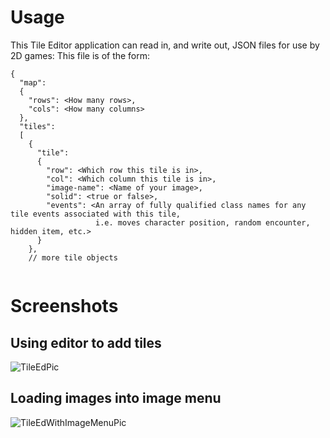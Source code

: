 # Usage

This Tile Editor application can read in, and write out, JSON files for use by 2D games:  This file is of the form:


```
{
  "map":
  {
    "rows": <How many rows>,
    "cols": <How many columns>
  },
  "tiles":
  [
    {
      "tile":
      {
        "row": <Which row this tile is in>,
        "col": <Which column this tile is in>,
        "image-name": <Name of your image>,
        "solid": <true or false>,
        "events": <An array of fully qualified class names for any tile events associated with this tile, 
                   i.e. moves character position, random encounter, hidden item, etc.>
      }
    }, 
    // more tile objects
    
```
# Screenshots

## Using editor to add tiles
![TileEdPic](https://user-images.githubusercontent.com/17620393/159839057-cf4e5c8f-d8d2-4569-9f8f-3bb45cf2a78f.png)

## Loading images into image menu
![TileEdWithImageMenuPic](https://user-images.githubusercontent.com/17620393/159839819-506378a6-c879-42ac-92ea-e072b73e64d9.png)
